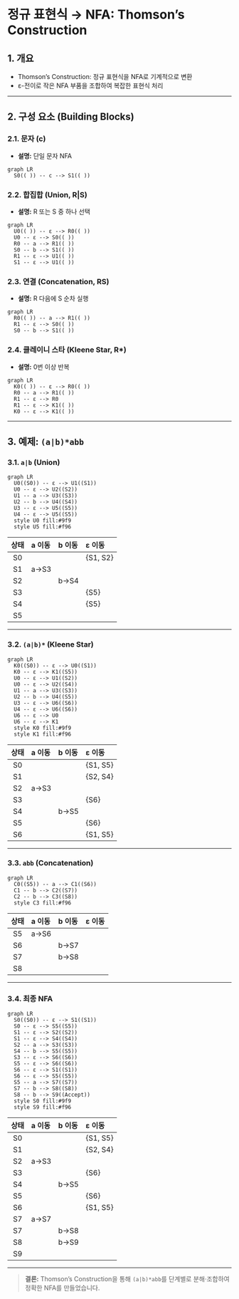 # 정규 표현식 → NFA: Thomson’s Construction

## 1. 개요
- Thomson’s Construction: 정규 표현식을 NFA로 기계적으로 변환
- ε-전이로 작은 NFA 부품을 조합하여 복잡한 표현식 처리

---

## 2. 구성 요소 (Building Blocks)

### 2.1. 문자 (c)
- **설명:** 단일 문자 NFA

```mermaid
graph LR
  S0(( )) -- c --> S1(( ))
```  

### 2.2. 합집합 (Union, R|S)
- **설명:** R 또는 S 중 하나 선택

```mermaid
graph LR
  U0(( )) -- ε --> R0(( ))
  U0 -- ε --> S0(( ))
  R0 -- a --> R1(( ))
  S0 -- b --> S1(( ))
  R1 -- ε --> U1(( ))
  S1 -- ε --> U1(( ))
```  

### 2.3. 연결 (Concatenation, RS)
- **설명:** R 다음에 S 순차 실행

```mermaid
graph LR
  R0(( )) -- a --> R1(( ))
  R1 -- ε --> S0(( ))
  S0 -- b --> S1(( ))
```  

### 2.4. 클레이니 스타 (Kleene Star, R*)
- **설명:** 0번 이상 반복

```mermaid
graph LR
  K0(( )) -- ε --> R0(( ))
  R0 -- a --> R1(( ))
  R1 -- ε --> R0
  R1 -- ε --> K1(( ))
  K0 -- ε --> K1(( ))
```  

---

## 3. 예제: `(a|b)*abb`
### 3.1. `a|b` (Union)
```mermaid
graph LR
  U0((S0)) -- ε --> U1((S1))
  U0 -- ε --> U2((S2))
  U1 -- a --> U3((S3))
  U2 -- b --> U4((S4))
  U3 -- ε --> U5((S5))
  U4 -- ε --> U5((S5))
  style U0 fill:#9f9
  style U5 fill:#f96
```  
| 상태 | a 이동 | b 이동 | ε 이동     |
|:----:|:-------|:-------|:-----------|
| S0   |        |        | {S1, S2}   |
| S1   | a→S3   |        |            |
| S2   |        | b→S4   |            |
| S3   |        |        | {S5}       |
| S4   |        |        | {S5}       |
| S5   |        |        |            |

---
### 3.2. `(a|b)*` (Kleene Star)
```mermaid
graph LR
  K0((S0)) -- ε --> U0((S1))
  K0 -- ε --> K1((S5))
  U0 -- ε --> U1((S2))
  U0 -- ε --> U2((S4))
  U1 -- a --> U3((S3))
  U2 -- b --> U4((S5))
  U3 -- ε --> U6((S6))
  U4 -- ε --> U6((S6))
  U6 -- ε --> U0
  U6 -- ε --> K1
  style K0 fill:#9f9
  style K1 fill:#f96
```  
| 상태 | a 이동 | b 이동 | ε 이동           |
|:----:|:-------|:-------|:-----------------|
| S0   |        |        | {S1, S5}         |
| S1   |        |        | {S2, S4}         |
| S2   | a→S3   |        |                  |
| S3   |        |        | {S6}             |
| S4   |        | b→S5   |                  |
| S5   |        |        | {S6}             |
| S6   |        |        | {S1, S5}         |

---
### 3.3. `abb` (Concatenation)
```mermaid
graph LR
  C0((S5)) -- a --> C1((S6))
  C1 -- b --> C2((S7))
  C2 -- b --> C3((S8))
  style C3 fill:#f96
```  
| 상태 | a 이동 | b 이동 | ε 이동 |
|:----:|:-------|:-------|:-------|
| S5   | a→S6   |        |        |
| S6   |        | b→S7   |        |
| S7   |        | b→S8   |        |
| S8   |        |        |        |

---
### 3.4. 최종 NFA
```mermaid
graph LR
  S0((S0)) -- ε --> S1((S1))
  S0 -- ε --> S5((S5))
  S1 -- ε --> S2((S2))
  S1 -- ε --> S4((S4))
  S2 -- a --> S3((S3))
  S4 -- b --> S5((S5))
  S3 -- ε --> S6((S6))
  S5 -- ε --> S6((S6))
  S6 -- ε --> S1((S1))
  S6 -- ε --> S5((S5))
  S5 -- a --> S7((S7))
  S7 -- b --> S8((S8))
  S8 -- b --> S9((Accept))
  style S0 fill:#9f9
  style S9 fill:#f96
```  
| 상태 | a 이동 | b 이동 | ε 이동         |
|:----:|:-------|:-------|:---------------|
| S0   |        |        | {S1, S5}       |
| S1   |        |        | {S2, S4}       |
| S2   | a→S3   |        |                |
| S3   |        |        | {S6}           |
| S4   |        | b→S5   |                |
| S5   |        |        | {S6}           |
| S6   |        |        | {S1, S5}       |
| S7   | a→S7   |        |                |
| S7   |        | b→S8   |                |
| S8   |        | b→S9   |                |
| S9   |        |        |                |

---

> **결론:** Thomson’s Construction을 통해 `(a|b)*abb`를 단계별로 분해·조합하여 정확한 NFA를 만들었습니다.